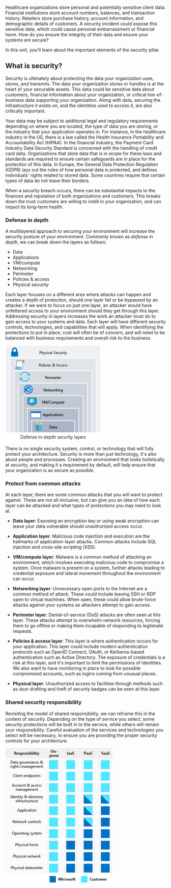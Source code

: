 Healthcare organizations store personal and potentially sensitive client data. Financial institutions store account numbers, balances, and transaction history. Retailers store purchase history, account information, and demographic details of customers. A security incident could expose this sensitive data, which could cause personal embarrassment or financial harm. How do you ensure the integrity of their data and ensure your systems are secure?

In this unit, you'll learn about the important elements of the security pillar.

## What is security?

Security is ultimately about protecting the data your organization uses, stores, and transmits. The data your organization stores or handles is at the heart of your securable assets. This data could be sensitive data about customers, financial information about your organization, or critical line-of-business data supporting your organization. Along with data, securing the infrastructure it exists on, and the identities used to access it, are also critically important.

Your data may be subject to additional legal and regulatory requirements depending on where you are located, the type of data you are storing, or the industry that your application operates in. For instance, in the healthcare industry in the US, there is a law called the Health Insurance Portability and Accountability Act (HIPAA). In the financial industry, the Payment Card Industry Data Security Standard is concerned with the handling of credit card data. Organizations that store data that is in scope for these laws and standards are required to ensure certain safeguards are in place for the protection of this data. In Europe, the General Data Protection Regulation (GDPR) lays out the rules of how personal data is protected, and defines individuals' rights related to stored data. Some countries require that certain types of data do not leave their borders.

When a security breach occurs, there can be substantial impacts to the finances and reputation of both organizations and customers. This breaks down the trust customers are willing to instill in your organization, and can impact its long-term health.

### Defense in depth

A multilayered approach to securing your environment will increase the security posture of your environment. Commonly known as _defense in depth_, we can break down the layers as follows:

- Data
- Applications
- VM/compute
- Networking
- Perimeter
- Policies & access
- Physical security

Each layer focuses on a different area where attacks can happen and creates a depth of protection, should one layer fail or be bypassed by an attacker. If we were to focus on just one layer, an attacker would have unfettered access to your environment should they get through this layer. Addressing security in layers increases the work an attacker must do to gain access to your systems and data. Each layer will have different security controls, technologies, and capabilities that will apply. When identifying the protections to put in place, cost will often be of concern, and will need to be balanced with business requirements and overall risk to the business.

![An illustration showing Defense in depth with Data at the center. The rings of security around data are: application, compute, network, perimeter, identity and access, and physical security.](../media/security-layers.png)

There is no single security system, control, or technology that will fully protect your architecture. Security is more than just technology, it's also about people and processes. Creating an environment that looks holistically at security, and making it a requirement by default, will help ensure that your organization is as secure as possible.

### Protect from common attacks

At each layer, there are some common attacks that you will want to protect against. These are not all-inclusive, but can give you an idea of how each layer can be attacked and what types of protections you may need to look at.

- **Data layer**: Exposing an encryption key or using weak encryption can leave your data vulnerable should unauthorized access occur.

- **Application layer**: Malicious code injection and execution are the hallmarks of application-layer attacks. Common attacks include SQL injection and cross-site scripting (XSS).

- **VM/compute layer**: Malware is a common method of attacking an environment, which involves executing malicious code to compromise a system. Once malware is present on a system, further attacks leading to credential exposure and lateral movement throughout the environment can occur.

- **Networking layer**: Unnecessary open ports to the Internet are a common method of attack. These could include leaving SSH or RDP open to virtual machines. When open, these could allow brute-force attacks against your systems as attackers attempt to gain access.

- **Perimeter layer**: Denial-of-service (DoS) attacks are often seen at this layer. These attacks attempt to overwhelm network resources, forcing them to go offline or making them incapable of responding to legitimate requests.

- **Policies & access layer**: This layer is where authentication occurs for your application. This layer could include modern authentication protocols such as OpenID Connect, OAuth, or Kerberos-based authentication such as Active Directory. The exposure of credentials is a risk at this layer, and it's important to limit the permissions of identities. We also want to have monitoring in place to look for possible compromised accounts, such as logins coming from unusual places.

- **Physical layer**: Unauthorized access to facilities through methods such as door drafting and theft of security badges can be seen at this layer.

### Shared security responsibility

Revisiting the model of shared responsibility, we can reframe this in the context of security. Depending on the type of service you select, some security protections will be built in to the service, while others will remain your responsibility. Careful evaluation of the services and technologies you select will be necessary, to ensure you are providing the proper security controls for your architecture.

![An illustration showing how cloud providers and customers share security responsibilities under different types of cloud service models: on-premises, infrastructure as a service, platform as a service, and software as a service. ](../media/shared-responsibilities.png)
